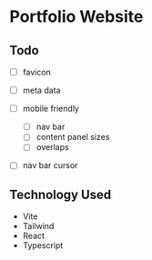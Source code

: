 # Portfolio Website

## Todo

* [ ] favicon
* [ ] meta data
* [ ] mobile friendly
  * [ ] nav bar
  * [ ] content panel sizes
  * [ ] overlaps
* [ ] nav bar cursor


## Technology Used

* Vite
* Tailwind
* React
* Typescript
